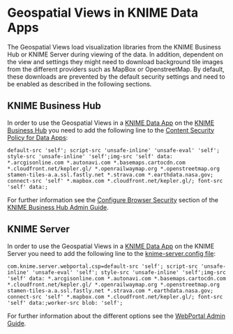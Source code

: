 # Geospatial Views in KNIME Data Apps

The Geospatial Views load visualization libraries from the KNIME Business Hub or KNIME Server during viewing of the data. In addition, dependent on the view and settings they might need to download background tile images from the different providers such as MapBox or OpenstreetMap. By default, these downloads are prevented by the default security settings and need to be enabled as described in the following sections.

## KNIME Business Hub
In order to use the Geospatial Views in a [KNIME Data App](https://www.knime.com/data-apps) on the [KNIME Business Hub](https://www.knime.com/knime-business-hub)
you need to add the following line to the [Content Security Policy for Data Apps](https://docs.knime.com/latest/business_hub_admin_guide/index.html#configure-browser-security):

```
default-src 'self'; script-src 'unsafe-inline' 'unsafe-eval' 'self'; style-src 'unsafe-inline' 'self';img-src 'self' data: *.arcgisonline.com *.autonavi.com *.basemaps.cartocdn.com *.cloudfront.net/kepler.gl/ *.openrailwaymap.org *.openstreetmap.org stamen-tiles-a.a.ssl.fastly.net *.strava.com *.earthdata.nasa.gov; connect-src 'self' *.mapbox.com *.cloudfront.net/kepler.gl/; font-src 'self' data:;
```
For further information see the [Configure Browser Security](https://docs.knime.com/latest/business_hub_admin_guide/index.html#configure-browser-security) section of the [KNIME Business Hub Admin Guide](https://docs.knime.com/latest/business_hub_admin_guide/index.html).

## KNIME Server
In order to use the Geospatial Views in a [KNIME Data App](https://www.knime.com/data-apps) on the KNIME Server 
you need to add the following line to the [knime-server.config file](https://docs.knime.com/latest/webportal_admin_guide/index.html#knime-server-configuration-file):
```
com.knime.server.webportal.csp=default-src 'self'; script-src 'unsafe-inline' 'unsafe-eval' 'self'; style-src 'unsafe-inline' 'self';img-src 'self' data: *.arcgisonline.com *.autonavi.com *.basemaps.cartocdn.com *.cloudfront.net/kepler.gl/ *.openrailwaymap.org *.openstreetmap.org stamen-tiles-a.a.ssl.fastly.net *.strava.com *.earthdata.nasa.gov; connect-src 'self' *.mapbox.com *.cloudfront.net/kepler.gl/; font-src 'self' data:;worker-src blob: 'self';
```
For further information about the different options see the [WebPortal Admin Guide](https://docs.knime.com/latest/webportal_admin_guide/index.html#knime-server-configuration-file-options-webportal).
